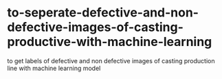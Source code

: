 # to-seperate-defective-and-non-defective-images-of-casting-productive-with-machine-learning
to get labels of defective and non defective images of casting production line with machine learning model
